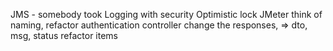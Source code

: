 JMS - somebody took
Logging with security
Optimistic lock
JMeter
think of naming,
refactor authentication controller
change the responses, => dto, msg, status
refactor items